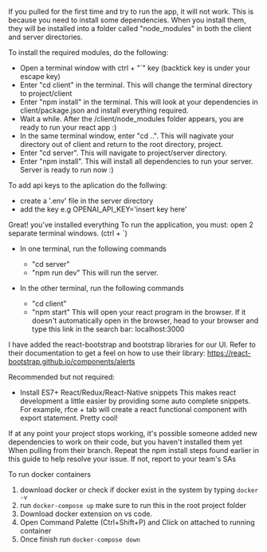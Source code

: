 If you pulled for the first time and try to run the app, it will not work.
This is because you need to install some dependencies.
When you install them, they will be installed into a folder called "node_modules" in both the client and server directories.

To install the required modules, do the following:

- Open a terminal window with ctrl + "`" key (backtick key is under your escape key)
- Enter "cd client" in the terminal. This will change the terminal directory to project/client
- Enter "npm install" in the terminal. This will look at your dependencies in client/package.json and install everything required.
- Wait a while. After the /client/node_modules folder appears, you are ready to run your react app :)
- In the same terminal window, enter "cd ..". This will nagivate your directory out of client and return to the root directory, project.
- Enter "cd server". This will navigate to project/server directory.
- Enter "npm install". This will install all dependencies to run your server. Server is ready to run now :)

To add api keys to the aplication do the follwing:

- create a '.env' file in the server directory
- add the key e.g OPENAI_API_KEY='insert key here'

Great! you've installed everything
To run the application, you must:
open 2 separate terminal windows. (ctrl + `)

- In one terminal, run the following commands

  - "cd server"
  - "npm run dev"
    This will run the server.

- In the other terminal, run the following commands
  - "cd client"
  - "npm start"
    This will open your react program in the browser. If it doesn't automatically open in the browser, head to your browser and type this link in the search bar: localhost:3000

I have added the react-bootstrap and bootstrap libraries for our UI. Refer to their documentation to get a feel on how to use their library: https://react-bootstrap.github.io/components/alerts

Recommended but not required:

- Install ES7+ React/Redux/React-Native snippets
  This makes react development a little easier by providing some auto complete snippets.
  For example, rfce + tab will create a react functional component with export statement. Pretty cool!

If at any point your project stops working, it's possible someone added new dependencies to work on their code, but you haven't installed them yet
When pulling from their branch. Repeat the npm install steps found earlier in this guide to help resolve your issue. If not, report to your team's SAs

To run docker containers

1. download docker or check if docker exist in the system by typing `docker -v`
2. run `docker-compose up` make sure to run this in the root project folder
3. Download docker extension on vs code.
4. Open Command Palette (Ctrl+Shift+P) and Click on attached to running container
5. Once finish run `docker-compose down`
